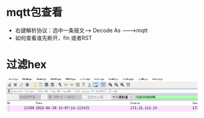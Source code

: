 # mqtt包查看
- 右键解析协议：选中一条报文--> Decode As ---\>mqtt
- 如何查看谁先断开，fin  或者RST

# 过滤hex
![查找hex](./images/wireshake_hex.png)

